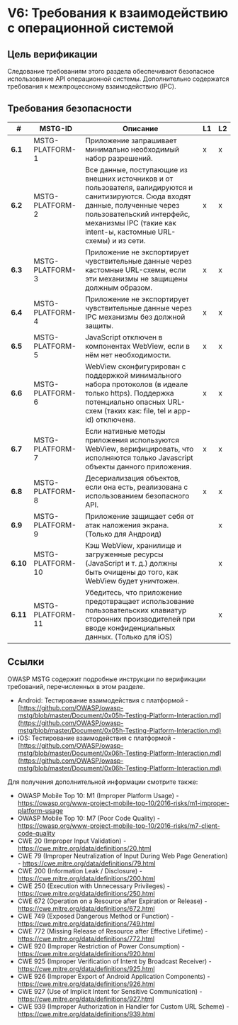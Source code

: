 # V6: Требования к взаимодействию с операционной системой

## Цель верификации

Следование требованиям этого раздела обеспечивают безопасное использование API операционной системы. Дополнительно содержатся требования к межпроцессному взаимодействию (IPC).

## Требования безопасности

| # | MSTG-ID | Описание | L1 | L2 |
| -- | ---------- | ---------------------- | - | - |
| **6.1** | MSTG-PLATFORM-1 | Приложение запрашивает минимально необходимый набор разрешений. | x | x |
| **6.2** | MSTG-PLATFORM-2 | Все данные, поступающие из внешних источников и от пользователя, валидируются и санитизируются. Сюда входят данные, полученные через пользовательский интерфейс, механизмы IPC (такие как intent-ы, кастомные URL-схемы) и из сети.| x | x |
| **6.3** | MSTG-PLATFORM-3 | Приложение не экспортирует чувствительные данные через кастомные URL-схемы, если эти механизмы не защищены должным образом. | x | x |
| **6.4** | MSTG-PLATFORM-4 | Приложение не экспортирует чувствительные данные через IPC механизмы без должной защиты. | x | x |
| **6.5** | MSTG-PLATFORM-5 | JavaScript отключен в компонентах WebView, если в нём нет необходимости. | x | x |
| **6.6** | MSTG-PLATFORM-6 | WebView сконфигурирован с поддержкой минимального набора протоколов (в идеале только https). Поддержка потенциально опасных URL-схем (таких как: file, tel и app-id) отключена. | x | x |
| **6.7** | MSTG-PLATFORM-7 | Если нативные методы приложения используются WebView, верифицировать, что исполняются только Javascript объекты данного приложения. | x | x |
| **6.8** | MSTG-PLATFORM-8 | Десериализация объектов, если она есть, реализована с использованием безопасного API. | x | x |
| **6.9** | MSTG-PLATFORM-9 | Приложение защищает себя от атак наложения экрана. (Только для Андроид) |  | x |
| **6.10** | MSTG-PLATFORM-10 | Кэш WebView, хранилище и загруженные ресурсы (JavaScript и т. д.) должны быть очищены до того, как WebView будет уничтожен. |  | x |
| **6.11** | MSTG-PLATFORM-11 | Убедитесь, что приложение предотвращает использование пользовательских клавиатур сторонних производителей при вводе конфиденциальных данных. (Только для iOS) | | x |

## Ссылки

OWASP MSTG содержит подробные инструкции по верификации требований, перечисленных в этом разделе.

- Android: Тестирование взаимодействия с платформой - [https://github.com/OWASP/owasp-mstg/blob/master/Document/0x05h-Testing-Platform-Interaction.md](https://github.com/OWASP/owasp-mstg/blob/master/Document/0x05h-Testing-Platform-Interaction.md)
- iOS: Тестирование взаимодействия с платформой - [https://github.com/OWASP/owasp-mstg/blob/master/Document/0x06h-Testing-Platform-Interaction.md](https://github.com/OWASP/owasp-mstg/blob/master/Document/0x06h-Testing-Platform-Interaction.md)

Для получения дополнительной информации смотрите также:

- OWASP Mobile Top 10: M1 (Improper Platform Usage) - <https://owasp.org/www-project-mobile-top-10/2016-risks/m1-improper-platform-usage>
- OWASP Mobile Top 10: M7 (Poor Code Quality) - <https://owasp.org/www-project-mobile-top-10/2016-risks/m7-client-code-quality>
- CWE 20 (Improper Input Validation) - <https://cwe.mitre.org/data/definitions/20.html>
- CWE 79 (Improper Neutralization of Input During Web Page Generation) - <https://cwe.mitre.org/data/definitions/79.html>
- CWE 200 (Information Leak / Disclosure) - <https://cwe.mitre.org/data/definitions/200.html>
- CWE 250 (Execution with Unnecessary Privileges) - <https://cwe.mitre.org/data/definitions/250.html>
- CWE 672 (Operation on a Resource after Expiration or Release) - <https://cwe.mitre.org/data/definitions/672.html>
- CWE 749 (Exposed Dangerous Method or Function) - <https://cwe.mitre.org/data/definitions/749.html>
- CWE 772 (Missing Release of Resource after Effective Lifetime) - <https://cwe.mitre.org/data/definitions/772.html>
- CWE 920 (Improper Restriction of Power Consumption) - <https://cwe.mitre.org/data/definitions/920.html>
- CWE 925 (Improper Verification of Intent by Broadcast Receiver) - <https://cwe.mitre.org/data/definitions/925.html>
- CWE 926 (Improper Export of Android Application Components) - <https://cwe.mitre.org/data/definitions/926.html>
- CWE 927 (Use of Implicit Intent for Sensitive Communication) - <https://cwe.mitre.org/data/definitions/927.html>
- CWE 939 (Improper Authorization in Handler for Custom URL Scheme) - <https://cwe.mitre.org/data/definitions/939.html>
